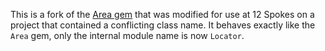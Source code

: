 This is a fork of the [Area gem](https://github.com/jgv/area) that was modified for use at 12 Spokes on a project that contained a conflicting class name. It behaves exactly like the `Area` gem, only the internal module name is now `Locator`.
